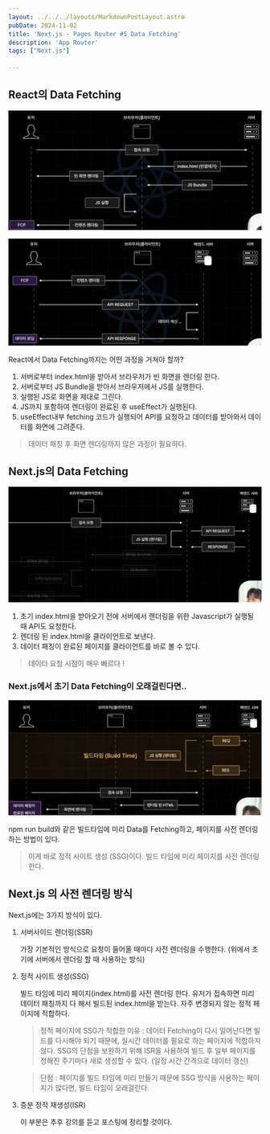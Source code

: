```yaml
---
layout: ../../../layouts/MarkdownPostLayout.astro
pubDate: 2024-11-02
title: 'Next.js - Pages Router #5 Data Fetching'
description: 'App Router'
tags: ["Next.js"]

---
```




## React의 Data Fetching

![image-20241102100800931](../images/image-20241102100800931.png)

![image-20241102101113020](../images/image-20241102101113020.png)

React에서 Data Fetching까지는 어떤 과정을 거쳐야 할까?

1. 서버로부터 index.html을 받아서 브라우저가 빈 화면을 렌더링 한다.
2. 서버로부터 JS Bundle을 받아서 브라우저에서 JS를 실행한다.
3. 실행된 JS로 화면을 제대로 그린다.
4. JS까지 포함하여 렌더링이 완료된 후 useEffect가 실행된다.
5. useEffect내부 fetching 코드가 실행되어 API를 요청하고 데이터를 받아와서 데이터를 화면에 그려준다.

> 데이터 패칭 후 화면 렌더링까지 많은 과정이 필요하다.



## Next.js의 Data Fetching

![image-20241102101334397](../images/image-20241102101334397.png)

1. 초기 index.html을 받아오기 전에 서버에서 렌더링을 위한 Javascript가 실행될 때 API도 요청한다.
2. 렌더링 된 index.html을 클라이언트로 보낸다.
3. 데이터 패칭이 완료된 페이지를 클라이언트를 바로 볼 수 있다.

> 데이터 요청 시점이 매우 빠르다 !



### Next.js에서 초기 Data Fetching이 오래걸린다면..

![image-20241102102133473](../images/image-20241102102133473.png)

npm run build와 같은 빌드타임에 미리 Data를 Fetching하고, 페이지를 사전 렌더링하는 방법이 있다.

> 이게 바로 정적 사이트 생성 (SSG)이다.
> 빌드 타임에 미리 페이지를 사전 렌더링한다.



## Next.js 의 사전 렌더링 방식

Next.js에는 3가지 방식이 있다.

1. 서버사이드 렌더링(SSR)

   가장 기본적인 방식으로 요청이 들어올 때마다 사전 렌더링을 수행한다. (위에서 초기에 서버에서 렌더링 할 때 사용하는 방식)

2. 정적 사이트 생성(SSG)

   빌드 타임에 미리 페이지(index.html)를 사전 렌더링 한다. 유저가 접속하면 미리 데이터 패칭까지 다 해서 빌드된 index.html을 받는다. 자주 변경되지 않는 정적 페이지에 적합하다.

   > 정적 페이지에 SSG가 적합한 이유 : 데이터 Fetching이 다시 일어난다면 빌드를 다시해야 되기 때문에, 실시간 데이터를 필요로 하는 페이지에 적합하지 않다. SSG의 단점을 보완하기 위해 ISR을 사용하여 빌드 후 일부 페이지를 정해진 주기마다 새로 생성할 수 있다. (일정 시간 간격으로 데이터 갱신)

   > 단점 : 페이지를 빌드 타임에 미리 만들기 때문에 SSG 방식을 사용하는 페이지가 많다면, 빌드 타임이 오래걸린다.

3. 증분 정적 재생성(ISR)

   이 부분은 추후 강의를 듣고 포스팅에 정리할 것이다.
